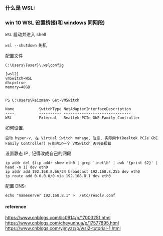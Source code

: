 
### 什么是 WSL:


### win 10 WSL 设置桥接(和 windows 同网段)

`WSL` 启动并进入 shell

`wsl --shutdown` 关机



配置文件 
```
C:\Users\{user}\.wslconfig

[wsl2]
vmSwitch=WSL
dhcp=true
memory=40GB 
```

```

PS C:\Users\keizman> Get-VMSwitch

Name           SwitchType NetAdapterInterfaceDescription
----           ---------- ------------------------------
WSL            External   Realtek PCIe GbE Family Controller
```

如何设置. 

`启动 hyper-v, 在 Virtual Switch manage, 注意, 实际网卡(Realtek PCIe GbE Family Controller) 只能绑定一个 VMSwitch 否则会报错`


设置静态 IP , 记得改成自己的网段
```
ip addr del $(ip addr show eth0 | grep 'inet\b' | awk '{print $2}' | head -n 1) dev eth0
ip addr add 192.168.8.66/24 broadcast 192.168.8.255 dev eth0
ip route add 0.0.0.0/0 via 192.168.8.1 dev eth0
```

配置 DNS: 
```
echo "nameserver 192.168.8.1" >  /etc/resolv.conf

```

#### reference
https://www.cnblogs.com/lic0914/p/17003251.html
https://www.cnblogs.com/cheyunhua/p/17577895.html
https://www.cnblogs.com/yjmyzz/p/wsl2-tutorial-1.html